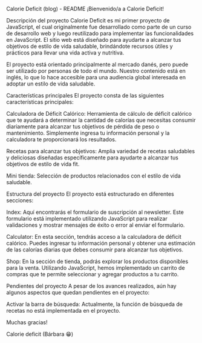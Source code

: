 Calorie Deficit (blog) - README
¡Bienvenido/a a Calorie Deficit!

Descripción del proyecto
Calorie Deficit es mi primer proyecto de JavaScript, el cual originalmente fue desarrollado como parte de un curso de desarrollo web y luego reutilizado para implementar las funcionalidades en JavaScript. El sitio web está diseñado para ayudarte a alcanzar tus objetivos de estilo de vida saludable, brindándote recursos útiles y prácticos para llevar una vida activa y nutritiva.

El proyecto está orientado principalmente al mercado danés, pero puede ser utilizado por personas de todo el mundo. Nuestro contenido está en inglés, lo que lo hace accesible para una audiencia global interesada en adoptar un estilo de vida saludable.

Características principales
El proyecto consta de las siguientes características principales:

Calculadora de Déficit Calórico: Herramienta de cálculo de déficit calórico que te ayudará a determinar la cantidad de calorías que necesitas consumir diariamente para alcanzar tus objetivos de pérdida de peso o mantenimiento. Simplemente ingresa tu información personal y la calculadora te proporcionará los resultados.

Recetas para alcanzar tus objetivos: Amplia variedad de recetas saludables y deliciosas diseñadas específicamente para ayudarte a alcanzar tus objetivos de estilo de vida fit. 

Mini tienda: Selección de productos relacionados con el estilo de vida saludable. 

Estructura del proyecto
El proyecto está estructurado en diferentes secciones:

Index: Aquí encontrarás el formulario de suscripción al newsletter. Este formulario está implementado utilizando JavaScript para realizar validaciones y mostrar mensajes de éxito o error al enviar el formulario.

Calculator: En esta sección, tendrás acceso a la calculadora de déficit calórico. Puedes ingresar tu información personal y obtener una estimación de las calorías diarias que debes consumir para alcanzar tus objetivos.

Shop: En la sección de tienda, podrás explorar los productos disponibles para la venta. Utilizando JavaScript, hemos implementado un carrito de compras que te permite seleccionar y agregar productos a tu carrito.

Pendientes del proyecto
A pesar de los avances realizados, aún hay algunos aspectos que quedan pendientes en el proyecto:

Activar la barra de búsqueda: Actualmente, la función de búsqueda de recetas no está implementada en el proyecto. 

Muchas gracias!

Calorie deficit (Bárbara 😁)